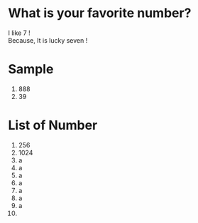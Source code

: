 # What is your favorite number?
I like 7 !  
Because, It is lucky seven !  

# Sample  
1. 888  
2. 39

# List of Number
1. 256  
2. 1024  
3. a   
4. a   
5. a   
6. a   
7. a  
8. a  
9. a  
10.  
